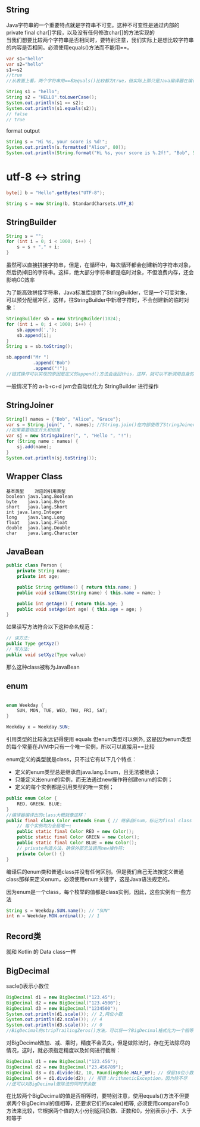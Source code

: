 ## String
Java字符串的一个重要特点就是字符串不可变。这种不可变性是通过内部的private final char[]字段，以及没有任何修改char[]的方法实现的<br>
当我们想要比较两个字符串是否相同时，要特别注意，我们实际上是想比较字符串的内容是否相同。必须使用equals()方法而不能用==。
```java
var s1="hello"
var s2="hello"
s1==s2
//true
//从表面上看，两个字符串用==和equals()比较都为true，但实际上那只是Java编译器在编译期，会自动把所有相同的字符串当作一个对象放入常量池，自然s1和s2的引用就是相同的。
```
```java
String s1 = "hello";
String s2 = "HELLO".toLowerCase();
System.out.println(s1 == s2);
System.out.println(s1.equals(s2));
// false
// true
```
format output
```java
String s = "Hi %s, your score is %d!";
System.out.println(s.formatted("Alice", 80));
System.out.println(String.format("Hi %s, your score is %.2f!", "Bob", 59.5));
```

# utf-8 <-> string
```java
byte[] b = "Hello".getBytes("UTF-8"); 

String s = new String(b, StandardCharsets.UTF_8)
```

## StringBuilder
```java
String s = "";
for (int i = 0; i < 1000; i++) {
    s = s + "," + i;
}
```
虽然可以直接拼接字符串，但是，在循环中，每次循环都会创建新的字符串对象，然后扔掉旧的字符串。这样，绝大部分字符串都是临时对象，不但浪费内存，还会影响GC效率

为了能高效拼接字符串，Java标准库提供了StringBuilder，它是一个可变对象，可以预分配缓冲区，这样，往StringBuilder中新增字符时，不会创建新的临时对象：

```java
StringBuilder sb = new StringBuilder(1024);
for (int i = 0; i < 1000; i++) {
    sb.append(',');
    sb.append(i);
}
String s = sb.toString();

sb.append("Mr ")
          .append("Bob")
          .append("!");
//链式操作可以实现的原因是定义的append()方法会返回this，这样，就可以不断调用自身的其他方法
```
一般情况下的 a+b+c+d jvm会自动优化为 StringBuilder 进行操作

## StringJoiner
```java
String[] names = {"Bob", "Alice", "Grace"};
var s = String.join(", ", names); //String.join()在内部使用了StringJoiner来拼接字符串
//如果需要指定开头和结尾
var sj = new StringJoiner(", ", "Hello ", "!");
for (String name : names) {
    sj.add(name);
}
System.out.println(sj.toString());
```

## Wrapper Class
```
基本类型	对应的引用类型
boolean	java.lang.Boolean
byte	java.lang.Byte
short	java.lang.Short
int	java.lang.Integer
long	java.lang.Long
float	java.lang.Float
double	java.lang.Double
char	java.lang.Character
```


## JavaBean
```java
public class Person {
    private String name;
    private int age;

    public String getName() { return this.name; }
    public void setName(String name) { this.name = name; }

    public int getAge() { return this.age; }
    public void setAge(int age) { this.age = age; }
}
```
如果读写方法符合以下这种命名规范：
```java
// 读方法:
public Type getXyz()
// 写方法:
public void setXyz(Type value)
```
那么这种class被称为JavaBean

## enum
```java

enum Weekday {
    SUN, MON, TUE, WED, THU, FRI, SAT;
}

Weekday x = Weekday.SUN; 
```
引用类型的比较永远记得使用 equals
但enum类型可以例外, 这是因为enum类型的每个常量在JVM中只有一个唯一实例，所以可以直接用==比较

enum定义的类型就是class，只不过它有以下几个特点：
* 定义的enum类型总是继承自java.lang.Enum，且无法被继承；
* 只能定义出enum的实例，而无法通过new操作符创建enum的实例；
* 定义的每个实例都是引用类型的唯一实例；

```java
public enum Color {
    RED, GREEN, BLUE;
}
//编译器编译出的class大概就像这样：
public final class Color extends Enum { // 继承自Enum，标记为final class
    // 每个实例均为全局唯一:
    public static final Color RED = new Color();
    public static final Color GREEN = new Color();
    public static final Color BLUE = new Color();
    // private构造方法，确保外部无法调用new操作符:
    private Color() {}
}
```
编译后的enum类和普通class并没有任何区别。但是我们自己无法按定义普通class那样来定义enum，必须使用enum关键字，这是Java语法规定的。

因为enum是一个class，每个枚举的值都是class实例，因此，这些实例有一些方法
```java
String s = Weekday.SUN.name(); // "SUN"
int n = Weekday.MON.ordinal(); // 1
```

## Record类
就和 Kotlin 的 Data class一样

## BigDecimal

sacle()表示小数位

```java
BigDecimal d1 = new BigDecimal("123.45");
BigDecimal d2 = new BigDecimal("123.4500");
BigDecimal d3 = new BigDecimal("1234500");
System.out.println(d1.scale()); // 2,两位小数
System.out.println(d2.scale()); // 4
System.out.println(d3.scale()); // 0
//BigDecimal的stripTrailingZeros()方法，可以将一个BigDecimal格式化为一个相等的，但去掉了末尾0的BigDecimal
```

对BigDecimal做加、减、乘时，精度不会丢失，但是做除法时，存在无法除尽的情况，这时，就必须指定精度以及如何进行截断：
```java
BigDecimal d1 = new BigDecimal("123.456");
BigDecimal d2 = new BigDecimal("23.456789");
BigDecimal d3 = d1.divide(d2, 10, RoundingMode.HALF_UP); // 保留10位小数并四舍五入
BigDecimal d4 = d1.divide(d2); // 报错：ArithmeticException，因为除不尽
//还可以对BigDecimal做除法的同时求余数
```

在比较两个BigDecimal的值是否相等时，要特别注意，使用equals()方法不但要求两个BigDecimal的值相等，还要求它们的scale()相等, 必须使用compareTo()方法来比较，它根据两个值的大小分别返回负数、正数和0，分别表示小于、大于和等于